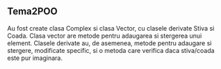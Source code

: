 ## Tema2POO

Au fost create clasa Complex si clasa Vector, cu clasele derivate Stiva si Coada.
Clasa vector are metode pentru adaugarea si stergerea unui element. 
Clasele derivate au, de asemenea, metode pentru adaugare si stergere, modificate specific, si o metoda care verifica daca stiva/coada este pur imaginara.
